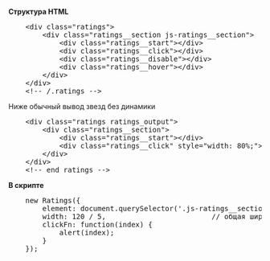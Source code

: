 <p>
	<b>Структура HTML</b>
</p>

<pre>
	&lt;div class="ratings"&gt;
		&lt;div class="ratings__section js-ratings__section"&gt;
			&lt;div class="ratings__start"&gt;&lt;/div&gt;
			&lt;div class="ratings__click"&gt;&lt;/div&gt;
			&lt;div class="ratings__disable"&gt;&lt;/div&gt;
			&lt;div class="ratings__hover"&gt;&lt;/div&gt;
		&lt;/div&gt;
	&lt;/div&gt;
	&lt;!-- /.ratings --&gt;
</pre>
<p>
	Ниже обычный вывод звезд без динамики
</p>
<pre>
	&lt;div class="ratings ratings_output"&gt;
		&lt;div class="ratings__section"&gt;
			&lt;div class="ratings__start"&gt;&lt;/div&gt;
			&lt;div class="ratings__click" style="width: 80%;"&gt;&lt;/div&gt;
		&lt;/div&gt;
	&lt;/div&gt;
	&lt;!-- end ratings --&gt;
</pre>

<p>
	<b>В скрипте</b>
</p>

<pre>
	new Ratings({
		element: document.querySelector('.js-ratings__section'),	// передаем элемент
		width: 120 / 5,							// общая ширина блока рейтинга, деленная на количество звезд
		clickFn: function(index) {
			alert(index);
		}
	});
</pre>